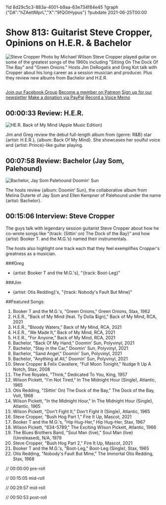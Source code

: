 ?id 8d29c5c3-883a-4001-b9aa-63e734f84e45
?graph {"DA":"hZAettMprL","X":"9fQGtHypus"}
?pubdate 2021-06-25T00:00
# Show 813: Guitarist Steve Cropper, Opinions on H.E.R. & Bachelor
![Steve Cropper Photo by Michael Wilson](https://static.soundopinions.org/images/2021/steve_cropper_credit_michael-wilson4.jpeg)
Steve Cropper played guitar on some of the greatest songs of the 1960s including "Sitting On The Dock Of The Bay" and "Green Onions." Hosts Jim DeRogatis and Greg Kot talk with Cropper about his long career as a session musician and producer. Plus they review new albums from Bachelor and H.E.R. 

##
[Join our Facebook Group](https://bit.ly/3sivr9T)
[Become a member on Patreon](https://bit.ly/3slWZvc)
[Sign up for our newsletter](https://bit.ly/3eEvRnG)
[Make a donation via PayPal](https://bit.ly/3dmt9lU)
[Record a Voice Memo](https://bit.ly/2RyD5Ah)


## 00:00:33 Review: H.E.R.

![HE.R. Back of My Mind (Apple Music Edition)](https://static.soundopinions.org/assets/813/X12.jpg)

Jim and Greg review the debut full-length album from {genre: R&B} star {artist: H.E.R.}, {album: Back Of My Mind}. She showcases her soulful voice and {artist: Prince}-like guitar playing.


## 00:07:58 Review: Bachelor (Jay Som, Palehound)

![Bachelor, Jay Som  Palehound Doomin' Sun](https://static.soundopinions.org/assets/813/DA1.jpg)

The hosts review {album: Doomin’ Sun}, the collaborative album from Melina Duterte of Jay Som and Ellen Kempner of Palehound under the name {artist: Bachelor}.


## 00:15:06 Interview: Steve Cropper

The guys talk with legendary session guitarist Steve Cropper about how he co-wrote songs like “{track: (Sittin’ on) The Dock of the Bay}” and how {artist: Booker T. and the M.G.’s} named their instrumentals. 

The hosts also highlight one track each that they feel exemplifies Cropper's greatness as a musician.


###Greg
- {artist: Booker T and the M.G.'s}, "{track: Boot-Leg}"

###Jim
- {artist: Otis Redding}'s, "{track: Nobody's Fault But Mine}"



##Featured Songs:
1. Booker T and the M.G.'s, "Green Onions," Green Onions, Stax, 1962
1. H.E.R., "Back of My Mind (feat. Ty Dolla $ign)," Back of My Mind, RCA, 2021
1. H.E.R., "Bloody Waters," Back of My Mind, RCA, 2021
1. H.E.R., "We Made It," Back of My Mind, RCA, 2021
1. H.E.R., "For Anyone," Back of My Mind, RCA, 2021
1. Bachelor, "Back Of My Hand," Doomin' Sun, Polyvinyl, 2021
1. Bachelor, "Stay in the Car," Doomin' Sun, Polyvinyl, 2021
1. Bachelor, "Sand Angel," Doomin' Sun, Polyvinyl, 2021
1. Bachelor, "Anything at All," Doomin' Sun, Polyvinyl, 2021
1. Steve Cropper & Felix Cavaliere, "Full Moon Tonight," Nudge It Up A Notch, Stax, 2008
1. The Five Royales, "Think," Dedicated To You, King, 1957
1. Wilson Pickett, "I'm Not Tired," In The Midnight Hour (Single), Atlantic, 1965
1. Otis Redding, "(Sittin' On) The Dock of the Bay," The Dock of the Bay, Volt, 1968
1. Wilson Pickett, "In the Midnight Hour," In The Midnight Hour (Single), Atlantic, 1965
1. Wilson Pickett, "Don't Fight It," Don't Fight It (Single), Atlantic, 1965
1. Steve Cropper, "Bush Hog Part 1," Fire It Up, Mascot, 2021
1. Booker T and the M.G.'s, "Hip Hug-Her," Hip Hug-Her, Stax, 1967
1. Wilson Pickett, "634-5789," The Exciting Wilson Pickett, Atlantic, 1966
1. The Blues Brothers Band, "Soul Man (live)," Soul Man (live) (Unreleased), N/A, 1979
1. Steve Cropper, "Bush Hog Part 2," Fire It Up, Mascot, 2021
1. Booker T and the M.G.'s, "Boot-Leg," Boot-Leg (Single), Stax, 1965
1. Otis Redding, "Nobody's Fault But Mine," The Immortal Otis Redding, Stax, 1968



// 00:00:00 pre-roll

// 00:15:05 mid-roll

// 00:29:57 mid-roll

// 00:50:53 post-roll
